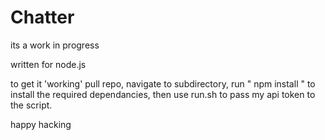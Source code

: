 # Chatter

its a work in progress

written for node.js

to get it 'working' pull repo, navigate to subdirectory, 
run " npm install " to install the required dependancies, 
then use run.sh to pass my api token to the script. 

happy hacking
